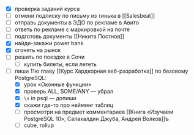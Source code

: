 - [x] проверка заданий курса
- [ ] отмени подписку по письму из тинька в [[Salesbeat]]
- [ ] отправь документы в ЭДО по рекламе в Авито
- [ ] ответь по рекламе с маркировкой на почте
- [ ] подготовь документы [[Никита Постнов]]
- [x] найди-закажи power bank
- [x] сгонять на рынок
- [ ] решить по поездке в Сочи
	- [ ] купить билеты, если лететь
- [ ] пиши 11ю главу [[Курс Хардкорная веб-разработка]] по базовому PostgreSQL:
	- [x] урок «Оконные функции»
	- [x] проверь ALL, SOME/ANY — убрал
	- [x] `\s` in psql — допиши
	- [x] скажи где-то про нейминг таблиц
	- [ ] просмотри на предмет комментариев [[Книга «Изучаем PostgreSQL 10», Салахалдин Джуба, Андрей Волков]]ъ
	- [ ] cube, rollup

